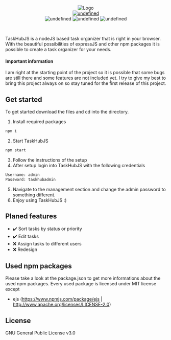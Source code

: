 <p align="center">
  <img alt="Logo" src="https://i.imgur.com/j2ztbhS.png"/></br>
  <a href="https://lgtm.com/projects/g/holzigerTyp/TaskHubJS/"><img alt="undefined" src="https://img.shields.io/lgtm/grade/javascript/github/holzigerTyp/TaskHubJS.svg?logo=lgtm&logoWidth=18" /></a></br>
<img alt="undefined" src="https://badgen.net/github/license/holzigertyp/taskhubjs" />  <img alt="undefined" src="https://badgen.net/github/watchers/holzigertyp/taskhubjs" />  <img alt="undefined" src="https://badgen.net/github/commits/holzigertyp/taskhubjs" />
</p></br>

TaskHubJS is a nodeJS based task organizer that is right in your browser.
With the beautiful possibilities of expressJS and other npm packages it is possible to create a task organizer for your needs.

#### Important information
I am right at the starting point of the project so it is possible that some bugs are still there and some features are not included yet.
I try to give my best to bring this project always on so stay tuned for the first release of this project.


## Get started
To get started download the files and cd into the directory.

1. Install required packages
```sh
npm i
```
2. Start TaskHubJS
```sh
npm start
```
3. Follow the instructions of the setup
4. After setup login into TaskHubJS with the following credentials
```sh
Username: admin
Password: taskhubadmin
```
5. Navigate to the management section and change the admin password to something different.
6. Enjoy using TaskHubJS :)


## Planed features
- ✔️ Sort tasks by status or priority
- ✔️ Edit tasks
- ❌ Assign tasks to different users
- ❌ Redesign


## Used npm packages
Please take a look at the package.json to get more informations about the used npm packages.
Every used package is licensed under MIT license except
- ejs (https://www.npmjs.com/package/ejs | http://www.apache.org/licenses/LICENSE-2.0)


## License
GNU General Public License v3.0
